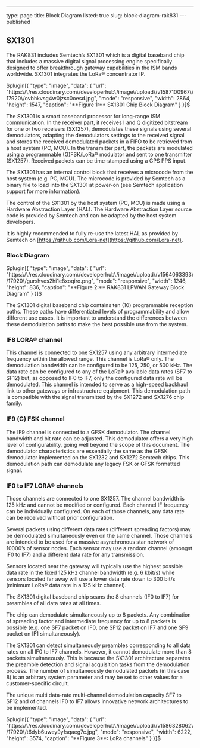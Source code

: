 ---
type: page
title: Block Diagram
listed: true
slug: block-diagram-rak831
---published

## SX1301

The RAK831 includes Semtech’s SX1301 which is a digital baseband chip that includes a massive digital signal processing engine specifically designed to offer breakthrough gateway capabilities in the ISM bands worldwide. SX1301 integrates the LoRa® concentrator IP.

$plugin[{
    "type": "image",
    "data": {
        "url": "https:\/\/res.cloudinary.com\/developerhub\/image\/upload\/v1587100967\/17920\/ovbhkvsg4w0jzsc0oesd.jpg",
        "mode": "responsive",
        "width": 2864,
        "height": 1547,
        "caption": "**Figure 1:**  SX1301 Chip Block Diagram"
    }
}]$

The SX1301 is a smart baseband processor for long-range ISM communication. In the receiver part, it receives I and Q digitized bitstream for one or two receivers (SX1257), demodulates these signals using several demodulators, adapting the demodulators settings to the received signal and stores the received demodulated packets in a FIFO to be retrieved from a host system (PC, MCU). In the transmitter part, the packets are modulated using a programmable (G)FSK/LoRa® modulator and sent to one transmitter (SX1257). Received packets can be time-stamped using a GPS PPS input.

The SX1301 has an internal control block that receives a microcode from the host system (e.g. PC, MCU). The microcode is provided by Semtech as a binary file to load into the SX1301 at power-on (see Semtech application support for more information).

The control of the SX1301 by the host system (PC, MCU) is made using a Hardware Abstraction Layer (HAL). The Hardware Abstraction Layer source code is provided by Semtech and can be adapted by the host system developers.

It is highly recommended to fully re-use the latest HAL as provided by Semtech on [https://github.com/Lora-net](https://github.com/Lora-net).

### Block Diagram

$plugin[{
    "type": "image",
    "data": {
        "url": "https:\/\/res.cloudinary.com\/developerhub\/image\/upload\/v1564063393\/17920\/gurshves2hi1e8xoqiro.png",
        "mode": "responsive",
        "width": 1246,
        "height": 836,
        "caption": "**Figure 2:** RAK831 LPWAN Gateway Block Diagram"
    }
}]$

The SX1301 digital baseband chip contains ten (10) programmable reception paths. These paths have differentiated levels of programmability and allow different use cases. It is important to understand the differences between these demodulation paths to make the best possible use from the system.

### IF8 LORA® channel

This channel is connected to one SX1257 using any arbitrary intermediate frequency within the allowed range. This channel is LoRa® only. The demodulation bandwidth can be configured to be 125, 250, or 500 kHz. The data rate can be configured to any of the LoRa® available data rates (SF7 to SF12) but, as opposed to IF0 to IF7, only the configured data rate will be demodulated. This channel is intended to serve as a high-speed backhaul link to other gateways or infrastructure equipment. This demodulation path is compatible with the signal transmitted by the SX1272 and SX1276 chip family.

### IF9 (G) FSK channel

The IF9 channel is connected to a GFSK demodulator. The channel bandwidth and bit rate can be adjusted. This demodulator offers a very high level of configurability, going well beyond the scope of this document. The demodulator characteristics are essentially the same as the GFSK demodulator implemented on the SX1232 and SX1272 Semtech chips. This demodulation path can demodulate any legacy FSK or GFSK formatted signal.

### IF0 to IF7 LORA® channels

Those channels are connected to one SX1257. The channel bandwidth is 125 kHz and cannot be modified or configured. Each channel IF frequency can be individually configured. On each of those channels, any data rate can be received without prior configuration.

Several packets using different data rates (different spreading factors) may be demodulated simultaneously even on the same channel. Those channels are intended to be used for a massive asynchronous star network of 10000’s of sensor nodes. Each sensor may use a random channel (amongst IF0 to IF7) and a different data rate for any transmission.

Sensors located near the gateway will typically use the highest possible data rate in the fixed 125 kHz channel bandwidth (e.g. 6 kbit/s) while sensors located far away will use a lower data rate down to 300 bit/s (minimum LoRa® data rate in a 125 kHz channel).

The SX1301 digital baseband chip scans the 8 channels (IF0 to IF7) for preambles of all data rates at all times.

The chip can demodulate simultaneously up to 8 packets. Any combination of spreading factor and intermediate frequency for up to 8 packets is possible (e.g. one SF7 packet on IF0, one SF12 packet on IF7 and one SF9 packet on IF1 simultaneously).

The SX1301 can detect simultaneously preambles corresponding to all data rates on all IF0 to IF7 channels. However, it cannot demodulate more than 8 packets simultaneously. This is because the SX1301 architecture separates the preamble detection and signal acquisition tasks from the demodulation process. The number of simultaneously demodulated packets (in this case 8) is an arbitrary system parameter and may be set to other values for a customer-specific circuit.

The unique multi data-rate multi-channel demodulation capacity SF7 to SF12 and of channels IF0 to IF7 allows innovative network architectures to be implemented.

$plugin[{
    "type": "image",
    "data": {
        "url": "https:\/\/res.cloudinary.com\/developerhub\/image\/upload\/v1586328062\/17920\/t6dyb6uwey9yfsqaeg7c.jpg",
        "mode": "responsive",
        "width": 6222,
        "height": 3574,
        "caption": "**Figure 3**: LoRa channels"
    }
}]$

